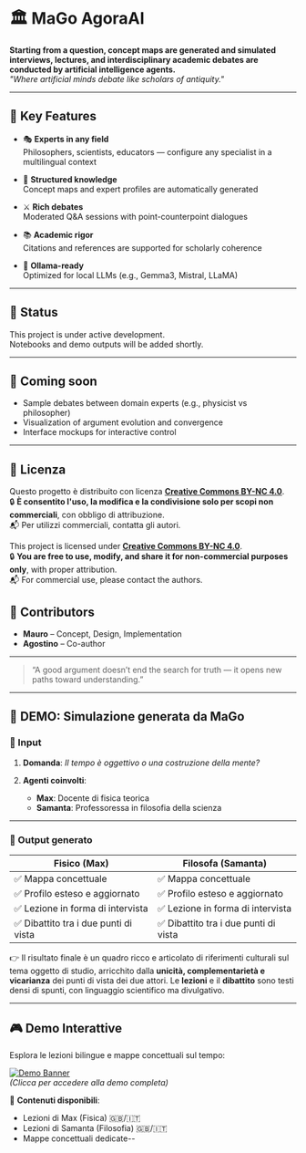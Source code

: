 # 🏛️ MaGo AgoraAI

**Starting from a question, concept maps are generated and simulated interviews, lectures, and interdisciplinary academic debates are conducted by artificial intelligence agents.**  
*"Where artificial minds debate like scholars of antiquity."*

---

## 🌟 Key Features

- 🎭 **Experts in any field**  
  Philosophers, scientists, educators — configure any specialist in a multilingual context

- 🧠 **Structured knowledge**  
  Concept maps and expert profiles are automatically generated

- ⚔️ **Rich debates**  
  Moderated Q&A sessions with point-counterpoint dialogues

- 📚 **Academic rigor**  
  Citations and references are supported for scholarly coherence

- 🔧 **Ollama-ready**  
  Optimized for local LLMs (e.g., Gemma3, Mistral, LLaMA)

---

## 🚧 Status

This project is under active development.  
Notebooks and demo outputs will be added shortly.

---

## 🧪 Coming soon

- Sample debates between domain experts (e.g., physicist vs philosopher)
- Visualization of argument evolution and convergence
- Interface mockups for interactive control

---
## 📄 Licenza

Questo progetto è distribuito con licenza [**Creative Commons BY-NC 4.0**](https://creativecommons.org/licenses/by-nc/4.0/).  
🔒 **È consentito l'uso, la modifica e la condivisione solo per scopi non commerciali**, con obbligo di attribuzione.  
📬 Per utilizzi commerciali, contatta gli autori.

This project is licensed under [**Creative Commons BY-NC 4.0**](https://creativecommons.org/licenses/by-nc/4.0/).  
🔒 **You are free to use, modify, and share it for non-commercial purposes only**, with proper attribution.  
📬 For commercial use, please contact the authors.


## 🤝 Contributors

- **Mauro** – Concept, Design, Implementation  
- **Agostino** – Co-author 

---

> “A good argument doesn’t end the search for truth — it opens new paths toward understanding.”

---

## 🧪 DEMO: Simulazione generata da MaGo

### 🎯 Input

1. **Domanda**: _Il tempo è oggettivo o una costruzione della mente?_

2. **Agenti coinvolti**:
   - **Max**: Docente di fisica teorica
   - **Samanta**: Professoressa in filosofia della scienza

---

### 🧠 Output generato

| Fisico (Max) | Filosofa (Samanta) |
|--------------|--------------------|
| ✅ Mappa concettuale | ✅ Mappa concettuale |
| ✅ Profilo esteso e aggiornato | ✅ Profilo esteso e aggiornato |
| ✅ Lezione in forma di intervista | ✅ Lezione in forma di intervista |
| ✅ Dibattito tra i due punti di vista | ✅ Dibattito tra i due punti di vista |

👉 Il risultato finale è un quadro ricco e articolato di riferimenti culturali sul tema oggetto di studio, arricchito dalla **unicità, complementarietà e vicarianza** dei punti di vista dei due attori. Le **lezioni** e il **dibattito** sono testi densi di spunti, con linguaggio scientifico ma divulgativo.

---

## 🎮 Demo Interattive
Esplora le lezioni bilingue e mappe concettuali sul tempo:

[![Demo Banner](https://via.placeholder.com/600x200?text=Time+Debate+Demos)](demo/)  
*(Clicca per accedere alla demo completa)*

📂 **Contenuti disponibili**:
- Lezioni di Max (Fisica) 🇬🇧/🇮🇹
- Lezioni di Samanta (Filosofia) 🇬🇧/🇮🇹
- Mappe concettuali dedicate--

 
